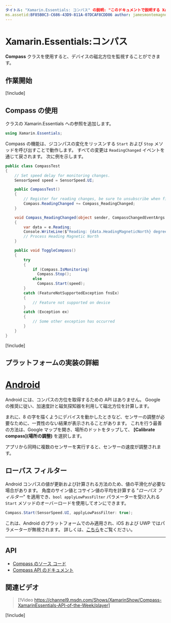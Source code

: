 ```yaml
---
タイトル: "Xamarin.Essentials: コンパス" の説明: "このドキュメントで説明する Xamarin.Essentials の Compass クラスを使用すると、デバイスの磁北方位を監視することができます。"
ms.assetid:BF85B0C3-C686-43D9-811A-07DCAF8CDD86 author: jamesmontemagno ms.custom: video ms.author: jamont ms.date:11/04/2018 no-loc: [Xamarin.Forms, Xamarin.Essentials]
---
```


# <a name="xamarinessentials-compass"></a>Xamarin.Essentials:コンパス

**Compass** クラスを使用すると、デバイスの磁北方位を監視することができます。

## <a name="get-started"></a>作業開始

[!include[](~/essentials/includes/get-started.md)]

## <a name="using-compass"></a>Compass の使用

クラスの Xamarin.Essentials への参照を追加します。

```csharp
using Xamarin.Essentials;
```

Compass の機能は、ジコンパスの変化をリッスンする `Start` および `Stop` メソッドを呼び出すことで動作します。 すべての変更は `ReadingChanged` イベントを通じて戻されます。 次に例を示します。

```csharp
public class CompassTest
{
    // Set speed delay for monitoring changes.
    SensorSpeed speed = SensorSpeed.UI;

    public CompassTest()
    {
        // Register for reading changes, be sure to unsubscribe when finished
        Compass.ReadingChanged += Compass_ReadingChanged;
    }

    void Compass_ReadingChanged(object sender, CompassChangedEventArgs e)
    {
        var data = e.Reading;
        Console.WriteLine($"Reading: {data.HeadingMagneticNorth} degrees");
        // Process Heading Magnetic North
    }

    public void ToggleCompass()
    {
        try
        {
            if (Compass.IsMonitoring)
              Compass.Stop();
            else
              Compass.Start(speed);
        }
        catch (FeatureNotSupportedException fnsEx)
        {
            // Feature not supported on device
        }
        catch (Exception ex)
        {
            // Some other exception has occurred
        }
    }
}
```

[!include[](~/essentials/includes/sensor-speed.md)]

## <a name="platform-implementation-specifics"></a>プラットフォームの実装の詳細

# <a name="android"></a>[Android](#tab/android)

Android には、コンパスの方位を取得するための API はありません。 Google の推奨に従い、加速度計と磁気探知器を利用して磁北方位を計算します。

まれに、8 の字を描くようにデバイスを動かしたときなど、センサーの調整が必要なために、一貫性のない結果が表示されることがあります。 これを行う最善の方法は、Google マップを開き、場所のドットをタップして、 **[Calibrate compass]\(場所の調整\)** を選択します。

アプリから同時に複数のセンサーを実行すると、センサーの速度が調整されます。

## <a name="low-pass-filter"></a>ローパス フィルター

Android コンパスの値が更新および計算される方法のため、値の平滑化が必要な場合があります。 角度のサイン値とコサイン値の平均を計算する "_ローパス フィルター_" を適用でき、`bool applyLowPassFilter` パラメーターを受け入れる `Start` メソッドのオーバーロードを使用してオンにできます。

```csharp
Compass.Start(SensorSpeed.UI, applyLowPassFilter: true);
```

これは、Android のプラットフォームでのみ適用され、iOS および UWP ではパラメーターが無視されます。  詳しくは、[こちら](https://github.com/xamarin/Essentials/pull/354#issuecomment-405316860)をご覧ください。

--------------

## <a name="api"></a>API

- [Compass のソース コード](https://github.com/xamarin/Essentials/tree/master/Xamarin.Essentials/Compass)
- [Compass API のドキュメント](xref:Xamarin.Essentials.Compass)

## <a name="related-video"></a>関連ビデオ

> [!Video https://channel9.msdn.com/Shows/XamarinShow/Compass-XamarinEssentials-API-of-the-Week/player]

[!include[](~/essentials/includes/xamarin-show-essentials.md)]
